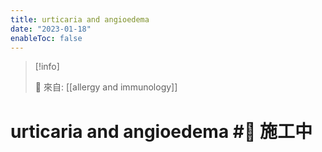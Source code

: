 ```yaml
---
title: urticaria and angioedema
date: "2023-01-18"
enableToc: false
---
```


> [!info]
>
> 🌱 來自: [[allergy and immunology]]

# urticaria and angioedema #🚧 施工中


